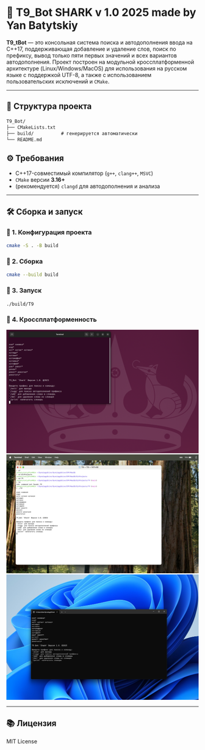 # 💬 T9_Bot SHARK v 1.0 2025 made by Yan Batytskiy

**T9_tBot** — это консольная система поиска и автодополнения ввода на C++17, поддерживающая добавление и удаление слов, поиск по префиксу, вывод только пяти первых значений и всех вариантов автодополнения. Проект построен на модульной кроссплатформенной архитектуре (Linux/Windows/MacOS) для использования на русском языке с поддержкой UTF-8, а также с использованием пользовательских исключений и `CMake`.

---

## 🧱 Структура проекта

```
T9_Bot/
├── CMakeLists.txt
├── build/          # генерируется автоматически
└── README.md
```
## ⚙️ Требования

- C++17-совместимый компилятор (`g++`, `clang++`, `MSVC`)
- `CMake` версии **3.16+**
- (рекомендуется) `clangd` для автодополнения и анализа

---

## 🛠️ Сборка и запуск

### 🔧 1. Конфигурация проекта
```bash
cmake -S . -B build
```

### 🧪 2. Сборка
```bash
cmake --build build
```

### 🚀 3. Запуск
```bash
./build/T9
```
### 🚀 4. Кроссплатформенность
![Linux](./Screens/Linux_support.png)
![MacOS](./Screens/MacOS_support.png)
![Windows](./Screens/Windows_support.png)

---

## 📚 Лицензия

MIT License
